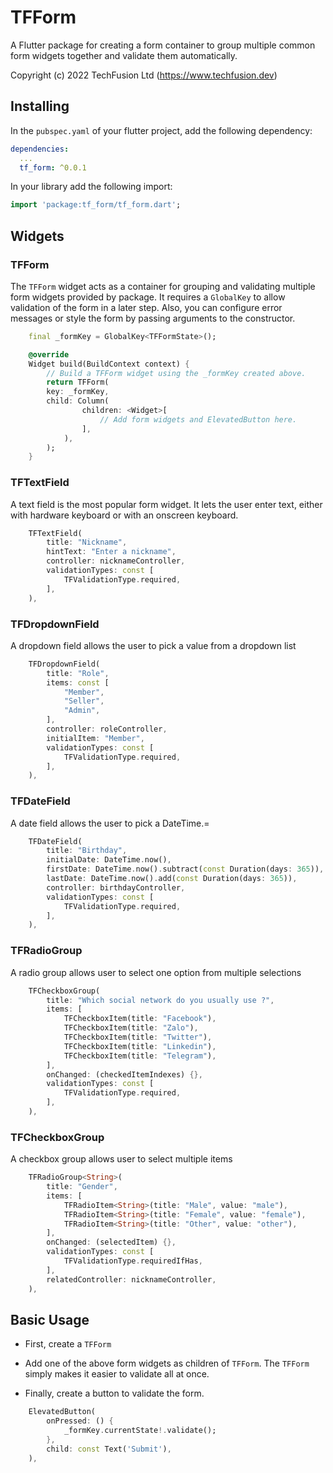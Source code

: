 # TFForm

A Flutter package for creating a form container to group multiple common form widgets together and validate them automatically.

Copyright (c) 2022 TechFusion Ltd (<https://www.techfusion.dev>)

## Installing

In the `pubspec.yaml` of your flutter project, add the following dependency:

```yaml
dependencies:
  ...
  tf_form: ^0.0.1
```

In your library add the following import:

```dart
import 'package:tf_form/tf_form.dart';
```

## Widgets

### TFForm

The `TFForm` widget acts as a container for grouping and validating multiple form widgets provided by package. It requires a `GlobalKey` to allow validation of the form in a later step. Also, you can configure error messages or style the form by passing arguments to the constructor.

```dart  
    final _formKey = GlobalKey<TFFormState>();

    @override
    Widget build(BuildContext context) {
        // Build a TFForm widget using the _formKey created above.
        return TFForm(
        key: _formKey,
        child: Column(
                children: <Widget>[
                    // Add form widgets and ElevatedButton here.
                ],
            ),
        );
    }
```  

### TFTextField

 A text field is the most popular form widget. It lets the user enter text, either with hardware keyboard or with an onscreen keyboard.

```dart
    TFTextField(
        title: "Nickname",
        hintText: "Enter a nickname",
        controller: nicknameController,
        validationTypes: const [
            TFValidationType.required,
        ],
    ),
```

### TFDropdownField

A dropdown field allows the user to pick a value from a dropdown list

```dart
    TFDropdownField(
        title: "Role",
        items: const [
            "Member",
            "Seller",
            "Admin",
        ],
        controller: roleController,
        initialItem: "Member",
        validationTypes: const [
            TFValidationType.required,
        ],
    ),
```

### TFDateField

A date field allows the user to pick a DateTime.=

```dart
    TFDateField(
        title: "Birthday",
        initialDate: DateTime.now(),
        firstDate: DateTime.now().subtract(const Duration(days: 365)),
        lastDate: DateTime.now().add(const Duration(days: 365)),
        controller: birthdayController,
        validationTypes: const [
            TFValidationType.required,
        ],
    ),
```

### TFRadioGroup

A radio group allows user to select one option from multiple selections

```dart
    TFCheckboxGroup(
        title: "Which social network do you usually use ?",
        items: [
            TFCheckboxItem(title: "Facebook"),
            TFCheckboxItem(title: "Zalo"),
            TFCheckboxItem(title: "Twitter"),
            TFCheckboxItem(title: "Linkedin"),
            TFCheckboxItem(title: "Telegram"),
        ],
        onChanged: (checkedItemIndexes) {},
        validationTypes: const [
            TFValidationType.required,
        ],
    ),
```

### TFCheckboxGroup

A checkbox group allows user to select multiple items

```dart
    TFRadioGroup<String>(
        title: "Gender",
        items: [
            TFRadioItem<String>(title: "Male", value: "male"),
            TFRadioItem<String>(title: "Female", value: "female"),
            TFRadioItem<String>(title: "Other", value: "other"),
        ],
        onChanged: (selectedItem) {},
        validationTypes: const [
            TFValidationType.requiredIfHas,
        ],
        relatedController: nicknameController,
    ),
```

## Basic Usage

- First, create a `TFForm`

- Add one of the above form widgets as children of `TFForm`. The `TFForm` simply makes it easier to validate all at once.

- Finally, create a button to validate the form.

```dart
    ElevatedButton(
        onPressed: () {
            _formKey.currentState!.validate();
        },
        child: const Text('Submit'),
    ),

```
